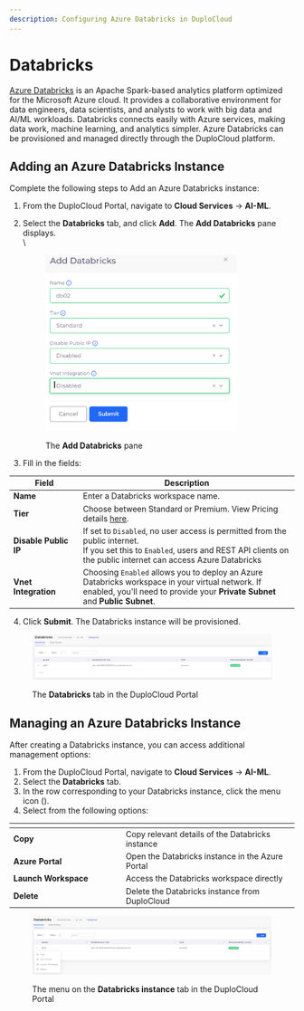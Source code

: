 ```yaml
---
description: Configuring Azure Databricks in DuploCloud
---
```


# Databricks

[Azure Databricks](https://azure.microsoft.com/en-us/products/databricks/) is an Apache Spark-based analytics platform optimized for the Microsoft Azure cloud. It provides a collaborative environment for data engineers, data scientists, and analysts to work with big data and AI/ML workloads. Databricks connects easily with Azure services, making data work, machine learning, and analytics simpler. Azure Databricks can be provisioned and managed directly through the DuploCloud platform.

## Adding an Azure Databricks Instance

Complete the following steps to Add an Azure Databricks instance:

1. From the DuploCloud Portal, navigate to **Cloud Services** -> **AI-ML**.
2.  Select the **Databricks** tab, and click **Add**. The **Add Databricks** pane displays.\
    \


    <div align="left"><figure><img src="../../.gitbook/assets/Screenshot (51).png" alt="" width="338"><figcaption><p>The <strong>Add Databricks</strong> pane</p></figcaption></figure></div>
3. Fill in the fields:

<table data-header-hidden><thead><tr><th width="109.11114501953125">Field</th><th>Description</th></tr></thead><tbody><tr><td><strong>Name</strong></td><td>Enter a Databricks workspace name.</td></tr><tr><td><strong>Tier</strong></td><td>Choose between Standard or Premium. View Pricing details <a href="https://azure.microsoft.com/en-us/pricing/details/databricks/">here</a>.</td></tr><tr><td><strong>Disable Public IP</strong></td><td>If set to <code>Disabled</code>, no user access is permitted from the public internet.
<br>If you set this to <code>Enabled</code>, users and REST API clients on the public internet can access Azure Databricks</td></tr><tr><td><strong>Vnet Integration</strong></td><td>Choosing <code>Enabled</code> allows you to deploy an Azure Databricks workspace in your virtual network. If enabled, you'll need to provide your <strong>Private Subnet</strong> and <strong>Public Subnet</strong>.</td></tr></tbody></table>

4. Click **Submit**. The Databricks instance will be provisioned.

<figure><img src="../../.gitbook/assets/Screenshot (53).png" alt=""><figcaption><p>The <strong>Databricks</strong> tab in the DuploCloud Portal</p></figcaption></figure>

## Managing an Azure Databricks Instance

After creating a Databricks instance, you can access additional management options:

1. From the DuploCloud Portal, navigate to **Cloud Services** -> **AI-ML**.
2. Select the **Databricks** tab.
3. In the row corresponding to your Databricks instance, click the menu icon (<img src="../../.gitbook/assets/menu icon (1).avif" alt="" data-size="line">).
4. Select from the following options:

<table data-header-hidden><thead><tr><th width="184.66668701171875"></th><th></th></tr></thead><tbody><tr><td><strong>Copy</strong></td><td>Copy relevant details of the Databricks instance</td></tr><tr><td><strong>Azure Portal</strong></td><td>Open the Databricks instance in the Azure Portal</td></tr><tr><td><strong>Launch Workspace</strong></td><td>Access the Databricks workspace directly</td></tr><tr><td><strong>Delete</strong></td><td>Delete the Databricks instance from DuploCloud</td></tr></tbody></table>

<div align="left"><figure><img src="../../.gitbook/assets/Screenshot (54).png" alt=""><figcaption><p>The menu on the <strong>Databricks instance</strong> tab in the DuploCloud Portal</p></figcaption></figure></div>
